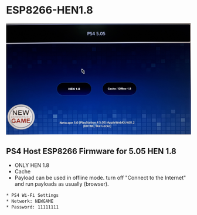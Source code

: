 # ESP8266-HEN1.8

![Screenshot](NG.jpg)

## PS4 Host ESP8266 Firmware  for 5.05 HEN 1.8 
* ONLY HEN 1.8 
* Cache
* Payload can be used in offline mode.  turn off "Connect to the Internet" and run payloads as usually (browser).

```
* PS4 Wi-Fi Settings
* Network: NEWGAME
* Password: 11111111
```

